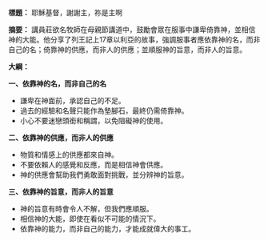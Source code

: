 **標題：** 耶穌基督，謝謝主，祢是主啊

**摘要：**
講員莊欲名牧師在母親節講道中，鼓勵會眾在服事中謙卑倚靠神，並相信神的大能。他分享了列王記上17章以利亞的故事，強調服事者應依靠神的名，而非自己的名；倚靠神的供應，而非人的供應；並順服神的旨意，而非人的旨意。

**大綱：**

**一、依靠神的名，而非自己的名**
* 謙卑在神面前，承認自己的不足。
* 過去的經驗和名聲只能作為墊腳石，最終仍需倚靠神。
* 小心不要迷戀頭銜和稱謂，以免阻礙神的使用。

**二、依靠神的供應，而非人的供應**
* 物質和情感上的供應都來自神。
* 不要依賴人的感覺和反應，而是相信神會供應。
* 神的供應會幫助我們勇敢面對挑戰，並分辨神的旨意。

**三、依靠神的旨意，而非人的旨意**
* 神的旨意有時會令人不解，但我們應順服。
* 相信神的大能，即使在看似不可能的情況下。
* 依靠神的能力，而非自己的能力，才能成就偉大的事工。